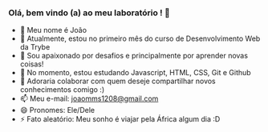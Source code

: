 ### Olá, bem vindo (a) ao meu laboratório ! 👋

- 🔭 Meu nome é João
- 🌱 Atualmente, estou no primeiro mês do curso de Desenvolvimento Web da Trybe
- 👯 Sou apaixonado por desafios e principalmente por aprender novas coisas!
- 🤔 No momento, estou estudando Javascript, HTML, CSS, Git e Github
- 💬 Adoraria colaborar com quem deseje compartilhar novos conhecimentos comigo :)
- 📫 Meu e-mail: joaomms1208@gmail.com
- 😄 Pronomes: Ele/Dele
- ⚡ Fato aleatório: Meu sonho é viajar pela África algum dia :D

